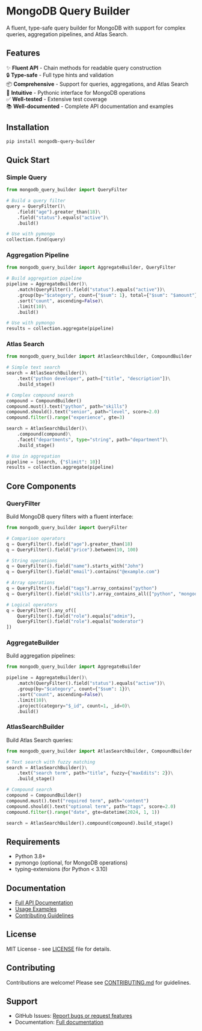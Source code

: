# MongoDB Query Builder

A fluent, type-safe query builder for MongoDB with support for complex queries, aggregation pipelines, and Atlas Search.

## Features

✨ **Fluent API** - Chain methods for readable query construction  
🔒 **Type-safe** - Full type hints and validation  
📦 **Comprehensive** - Support for queries, aggregations, and Atlas Search  
🎯 **Intuitive** - Pythonic interface for MongoDB operations  
✅ **Well-tested** - Extensive test coverage  
📚 **Well-documented** - Complete API documentation and examples

## Installation

```bash
pip install mongodb-query-builder
```

## Quick Start

### Simple Query

```python
from mongodb_query_builder import QueryFilter

# Build a query filter
query = QueryFilter()\
    .field("age").greater_than(18)\
    .field("status").equals("active")\
    .build()

# Use with pymongo
collection.find(query)
```

### Aggregation Pipeline

```python
from mongodb_query_builder import AggregateBuilder, QueryFilter

# Build aggregation pipeline
pipeline = AggregateBuilder()\
    .match(QueryFilter().field("status").equals("active"))\
    .group(by="$category", count={"$sum": 1}, total={"$sum": "$amount"})\
    .sort("count", ascending=False)\
    .limit(10)\
    .build()

# Use with pymongo
results = collection.aggregate(pipeline)
```

### Atlas Search

```python
from mongodb_query_builder import AtlasSearchBuilder, CompoundBuilder

# Simple text search
search = AtlasSearchBuilder()\
    .text("python developer", path=["title", "description"])\
    .build_stage()

# Complex compound search
compound = CompoundBuilder()
compound.must().text("python", path="skills")
compound.should().text("senior", path="level", score=2.0)
compound.filter().range("experience", gte=3)

search = AtlasSearchBuilder()\
    .compound(compound)\
    .facet("departments", type="string", path="department")\
    .build_stage()

# Use in aggregation
pipeline = [search, {"$limit": 10}]
results = collection.aggregate(pipeline)
```

## Core Components

### QueryFilter

Build MongoDB query filters with a fluent interface:

```python
from mongodb_query_builder import QueryFilter

# Comparison operators
q = QueryFilter().field("age").greater_than(18)
q = QueryFilter().field("price").between(10, 100)

# String operations
q = QueryFilter().field("name").starts_with("John")
q = QueryFilter().field("email").contains("@example.com")

# Array operations
q = QueryFilter().field("tags").array_contains("python")
q = QueryFilter().field("skills").array_contains_all(["python", "mongodb"])

# Logical operators
q = QueryFilter().any_of([
    QueryFilter().field("role").equals("admin"),
    QueryFilter().field("role").equals("moderator")
])
```

### AggregateBuilder

Build aggregation pipelines:

```python
from mongodb_query_builder import AggregateBuilder

pipeline = AggregateBuilder()\
    .match(QueryFilter().field("status").equals("active"))\
    .group(by="$category", count={"$sum": 1})\
    .sort("count", ascending=False)\
    .limit(10)\
    .project(category="$_id", count=1, _id=0)\
    .build()
```

### AtlasSearchBuilder

Build Atlas Search queries:

```python
from mongodb_query_builder import AtlasSearchBuilder, CompoundBuilder

# Text search with fuzzy matching
search = AtlasSearchBuilder()\
    .text("search term", path="title", fuzzy={"maxEdits": 2})\
    .build_stage()

# Compound search
compound = CompoundBuilder()
compound.must().text("required term", path="content")
compound.should().text("optional term", path="tags", score=2.0)
compound.filter().range("date", gte=datetime(2024, 1, 1))

search = AtlasSearchBuilder().compound(compound).build_stage()
```

## Requirements

- Python 3.8+
- pymongo (optional, for MongoDB operations)
- typing-extensions (for Python < 3.10)

## Documentation

- [Full API Documentation](docs/API.md)
- [Usage Examples](docs/EXAMPLES.md)
- [Contributing Guidelines](docs/CONTRIBUTING.md)

## License

MIT License - see [LICENSE](LICENSE) file for details.

## Contributing

Contributions are welcome! Please see [CONTRIBUTING.md](docs/CONTRIBUTING.md) for guidelines.

## Support

- GitHub Issues: [Report bugs or request features](https://github.com/ch-dev401/mongodb-query-builder/issues)
- Documentation: [Full documentation](https://github.com/ch-dev401/mongodb-query-builder)